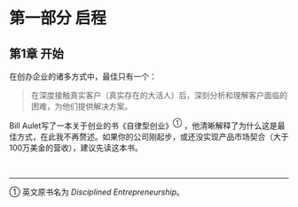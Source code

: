 # 第一部分 启程
## 第1章 开始

在创办企业的诸多方式中，最佳只有一个：

> 在深度接触真实客户（真实存在的大活人）后，深刻分析和理解客户面临的困难，为他们提供解决方案。

Bill Aulet写了一本关于创业的书《自律型创业》<sup>①</sup> ，他清晰解释了为什么这是最佳方式，在此我不再赘述。如果你的公司刚起步，或还没实现产品市场契合（大于100万美金的营收），建议先读这本书。

  
<br>
    
___ 
① 英文原书名为 *Disciplined Entrepreneurship*。
